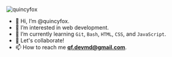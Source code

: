 ![quincyfox](https://github.com/quincyfox/quincyfox/assets/152384382/9ac07efe-edd2-41b2-ab7b-28f660898c45)

- 👋 Hi, I’m @quincyfox.
- 👀 I’m interested in web development.
- 🌱 I’m currently learning `Git`, `Bash`, `HTML`, `CSS`, and `JavaScript`.
- 💞️ Let's collaborate!
- 📫 How to reach me **qf.devmd@gmail.com**.

<!---
quincyfox/quincyfox is a ✨ special ✨ repository because its `README.md` (this file) appears on your GitHub profile.
You can click the Preview link to take a look at your changes.
--->
